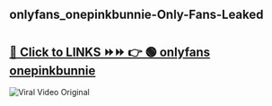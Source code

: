 
 ## onlyfans_onepinkbunnie-Only-Fans-Leaked

# <h2><a href="https://clipsfans.com/onlyfans_onepinkbunnie&ref=git">🔗 Click to LINKS ⏩⏩ 👉 🟢 onlyfans onepinkbunnie </a></h2>

<a href="https://clipsfans.com/onlyfans_onepinkbunnie&ref=git" rel="nofollow" data-target="animated-image.originalLink"><img src="https://i.ibb.co.com/xMMVF88/686577567.gif" alt="Viral Video Original" style="max-width: 100%; display: inline-block;" data-target="animated-image.originalImage"></a>
